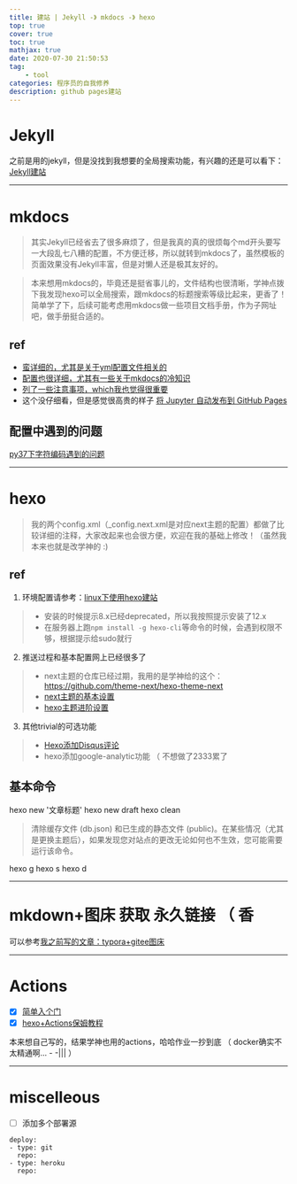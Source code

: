 ```yaml
---
title: 建站 | Jekyll -》 mkdocs -》 hexo
top: true
cover: true
toc: true
mathjax: true
date: 2020-07-30 21:50:53
tag:
	- tool
categories: 程序员的自我修养
description: github pages建站
---
```


# Jekyll
之前是用的jekyll，但是没找到我想要的全局搜索功能，有兴趣的还是可以看下：[Jekyll建站](https://blog.csdn.net/Hesy_H/article/details/104184720)

---
# mkdocs
> 其实Jekyll已经省去了很多麻烦了，但是我真的真的很烦每个md开头要写一大段乱七八糟的配置，不方便迁移，所以就转到mkdocs了，虽然模板的页面效果没有Jekyll丰富，但是对懒人还是极其友好的。

> 本来想用mkdocs的，毕竟还是挺省事儿的，文件结构也很清晰，学神点拨下我发现hexo可以全局搜索，跟mkdocs的标题搜索等级比起来，更香了！
> 简单学了下，后续可能考虑用mkdocs做一些项目文档手册，作为子网址吧，做手册挺合适的。

## ref
* [蛮详细的，尤其是关于yml配置文件相关的](https://www.xncoding.com/2020/03/01/tool/mkdocs.html)
* [配置也很详细，尤其有一些关于mkdocs的冷知识](http://wutongtree.github.io/devops/manage-your-cms-using-mkdocs)
* [列了一些注意事项，which我也觉得很重要](https://my.oschina.net/fzxiaomange/blog/3010921)
* 这个没仔细看，但是感觉很高贵的样子 [将 Jupyter 自动发布到 GitHub Pages](https://toutiao.io/posts/t93a5c/preview)

## 配置中遇到的问题
[py37下字符编码遇到的问题](https://blog.csdn.net/stone9159/article/details/79071316)


---
# hexo
> 我的两个config.xml（_config.next.xml是对应next主题的配置）都做了比较详细的注释，大家改起来也会很方便，欢迎在我的基础上修改！（虽然我本来也就是改学神的 :)

## ref
1. 环境配置请参考：[linux下使用hexo建站](https://lrscy.github.io/2017/11/10/Ubuntu-Github-io-config-Hexo/)	
> * 安装的时候提示8.x已经deprecated，所以我按照提示安装了12.x
> * 在服务器上跑`npm install -g hexo-cli`等命令的时候，会遇到权限不够，根据提示给sudo就行
2. 推送过程和基本配置网上已经很多了
> *  next主题的仓库已经过期，我用的是学神给的这个：https://github.com/theme-next/hexo-theme-next
> * [next主题的基本设置](https://tding.top/archives/42c38b10.html)
> * [hexo主题进阶设置](https://zhuanlan.zhihu.com/p/94038688)

3. 其他trivial的可选功能
> * [Hexo添加Disqus评论](https://www.jianshu.com/p/d68de067ea74)
> * hexo添加google-analytic功能 （ 不想做了2333累了

## 基本命令
hexo new '文章标题'
hexo new draft
 hexo clean
 > 清除缓存文件 (db.json) 和已生成的静态文件 (public)。在某些情况（尤其是更换主题后），如果发现您对站点的更改无论如何也不生效，您可能需要运行该命令。

hexo g
hexo s
hexo d

---





# mkdown+图床 获取 永久链接 （ 香

可以参考[我之前写的文章：typora+gitee图床](https://blog.csdn.net/Hesy_H/article/details/107622202)

---




# Actions

* [x] [简单入个门](https://juejin.im/post/5c417da751882525c63809cd)
* [x] [hexo+Actions保姆教程](https://juejin.im/post/6854573218779381773)

本来想自己写的，结果学神也用的actions，哈哈作业一抄到底 （ docker确实不太精通啊...  - -||| ）

---
# miscelleous
* [ ] 添加多个部署源
```
deploy:
- type: git
  repo:
- type: heroku
  repo:
```

